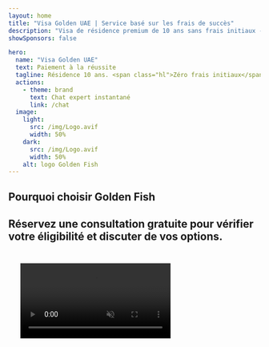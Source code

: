 ```yaml
---
layout: home
title: "Visa Golden UAE | Service basé sur les frais de succès"
description: "Visa de résidence premium de 10 ans sans frais initiaux - payez uniquement après approbation. Gestion complète de la demande avec un taux de réussite de 98%. Service de renouvellement gratuit, uniquement les frais gouvernementaux."
showSponsors: false

hero:
  name: "Visa Golden UAE"
  text: Paiement à la réussite
  tagline: Résidence 10 ans. <span class="hl">Zéro frais initiaux</span> - payez uniquement après approbation. Taux de réussite de 98 %.
  actions:
    - theme: brand
      text: Chat expert instantané
      link: /chat
  image:
    light:
      src: /img/Logo.avif
      width: 50%
    dark:
      src: /img/Logo.avif
      width: 50%
    alt: logo Golden Fish
---
```


<FeatureCards :features="[
  {
    title: 'Avantages du visa Golden UAE',
    items: [
      'Validité de 10 ans avec possibilité de renouvellement sous réserve du maintien des conditions requises',
      '**Pas besoin d\'entrer aux Émirats tous les 6 mois**',
      'Propriété commerciale à 100 % autorisée',
      'Parrainage des membres de la famille et du personnel domestique illimité',
      'Parrainage des enfants jusqu\'à 25 ans',
      'Parrainage des parents inclus',
      'Aucun sponsor ou employeur requis'
    ],
    linkText: 'Learn more',
    link: '../../company-registration/golden-visa#key-benefits-of-the-uae-golden-visa',
    icon: {
      light: '/img/iStock-1785818081.avif',
      dark: '/img/iStock-1203821481.avif',
      alt: 'Services de visa',
      width: '100%'
    }
  },
  {
    title: 'Comment obtenir le visa Golden UAE',
    // details: 'Choose your qualification path:',
    items: [
      'Investissement de 2 M AED dans des propriétés aux Émirats',
      'Dépôt de 2 M AED dans des fonds d\'investissement aux Émirats',
      'Entreprise avec un capital de 2 M AED',
      'Contribution annuelle de 250 K AED à la FTA',
      'Professionnels qualifiés',
      'Génies du talent'
    ],
    linkText: 'Learn more',
    link: '../../company-registration/golden-visa#uae-golden-visa-eligibility-and-requirements',
    icon: {
      light: '/img/iStock-1333000394.avif',
      dark: '/img/iStock-584576538.avif',
      alt: 'Services de visa',
      width: '10%'
    }
  },
  {
    title: 'Processus du visa Golden',
    bullet: '✓',
    items: [
      'Évaluation initiale de l\'éligibilité',
      'Préparation et vérification des documents',
      'Examen médical et biométrie',
      'Soumission et traitement de la demande',
      'Émission de l\'EID et du visa',
      'Parrainage du visa familial (optionnel)'
    ],
    linkText: 'Learn more',
    link: '../../company-registration/golden-visa#uae-golden-visa-application-process',
    icon: {
      light: '/img/ILONMASKID.webp',
      dark: '/img/ILONMASKID.webp',
      alt: 'Services de visa',
      width: '100%'
    }
  }
]" />

## Pourquoi choisir Golden Fish

<BenefitsList :features="[
  {
    icon: '🏢',
    title: 'Expertise locale aux Émirats arabes unis',
    text: 'Des spécialistes dédiés à Dubaï offrent un accompagnement expert à chaque étape du processus.'
  },
  {
    icon: '📊',
    title: 'Taux de réussite prouvé',
    text: 'Plus de 90 % de taux d\'approbation avec des centaines de visas, comptes bancaires et enregistrements d\'entreprises délivrés grâce à notre traitement premium.'
  },
  {
    icon: '💸',
    title: '**Frais basés sur la réussite**',
    text: '[Payez uniquement après approbation](/uae-business/benefits/success-based-fees). Transparence totale sans coûts cachés.'
  },
]" />

## Réservez une consultation gratuite pour vérifier votre éligibilité et discuter de vos options.

<video  autoplay muted playsinline style="padding: 24px" >
  <source src="/img/iStock-2185912341.mp4" type="video/mp4">
</video>

<ContactForm buttonText="Parlez à un expert" />

<!-- <ImageGrid :images="[
  { src: '/img/ILONMASKID.webp', href: './immigration.md', alt: 'Immigration aux Émirats arabes unis' },
  { src: '/img/ILONMASKID.webp', href: './immigration.md', alt: 'Immigration aux Émirats arabes unis' },
]"/> -->